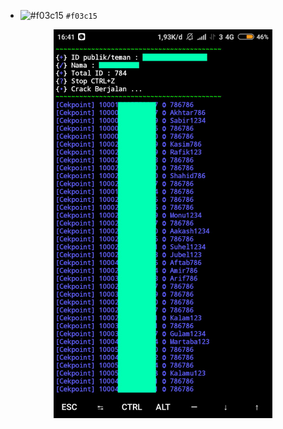 - ![#f03c15](https://via.placeholder.com/15/f03c15/000000?text=+) `#f03c15`
<p align="center">
  <img src="ss.png" width="350" title="hover text">
</p>
